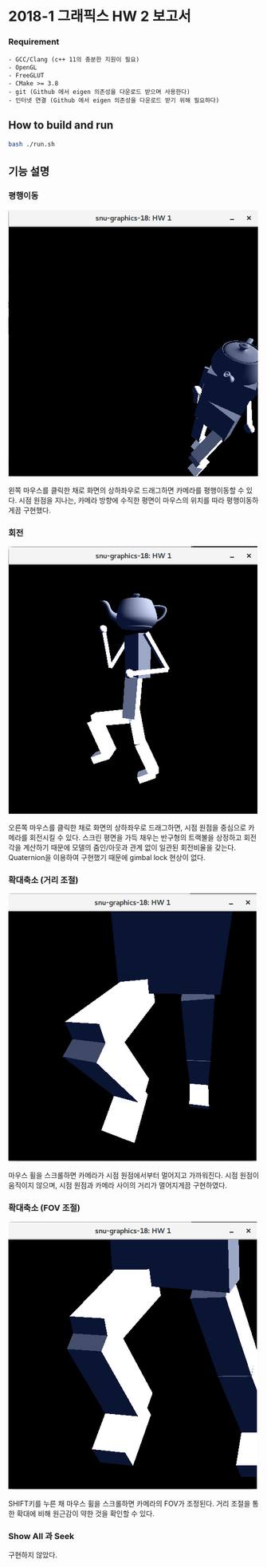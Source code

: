 # 2018-1 그래픽스 HW 2 보고서

### Requirement

```
- GCC/Clang (c++ 11의 충분한 지원이 필요)
- OpenGL
- FreeGLUT
- CMake >= 3.8
- git (Github 에서 eigen 의존성을 다운로드 받으며 사용한다)
- 인터넷 연결 (Github 에서 eigen 의존성을 다운로드 받기 위해 필요하다)
```

## How to build and run

```sh
bash ./run.sh
```

## 기능 설명

### 평행이동

![1523925129520](./hw02-translation.png)

왼쪽 마우스를 클릭한 채로 화면의 상하좌우로 드래그하면 카메라를 평행이동할 수 있다. 시점 원점을 지나는, 카메라 방향에 수직한 평면이 마우스의 위치를 따라 평행이동하게끔 구현했다.

### 회전

![1523925215](./hw02-rotation.png)

오른쪽 마우스를 클릭한 채로 화면의 상하좌우로 드래그하면, 시점 원점을 중심으로 카메라를 회전시킬 수 있다. 스크린 평면을 가득 채우는 반구형의 트랙볼을 상정하고 회전각을 계산하기 때문에 모델의 줌인/아웃과 관계 없이 일관된 회전비율을 갖는다. Quaternion을 이용하여 구현했기 때문에 gimbal lock 현상이 없다.

### 확대축소 (거리 조절)

![1523925281421](./hw02-zoom.png)

마우스 휠을 스크롤하면 카메라가 시점 원점에서부터 멀어지고 가까워진다. 시점 원점이 움직이지 않으며, 시점 원점과 카메라 사이의 거리가 멀어지게끔 구현하였다.

### 확대축소 (FOV 조절)

![1523925309265](./hw02-fov.png)

SHIFT키를 누른 채 마우스 휠을 스크롤하면 카메라의 FOV가 조정된다. 거리 조절을 통한 확대에 비해 원근감이 약한 것을 확인할 수 있다.

### Show All 과 Seek

구현하지 않았다.